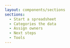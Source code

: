 ```yaml
---
layout: components/sections
sections:
  - Start a spreadsheet
  - Categories the data
  - Assign owners
  - Next steps
  - Tools
---
```

